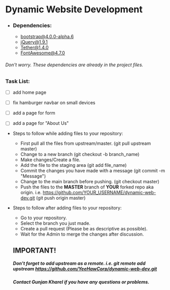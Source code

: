 # Dynamic Website Development

* ### Dependencies:

  * bootstrap@4.0.0-alpha.6
  * jQuery@1.9.1
  * Tether@1.4.0
  * FontAwesome@4.7.0

###### Don't worry. These dependencies are already in the project files.

### Task List: 

- [ ] add home page
- [ ] fix hamburger navbar on small devices
- [ ] add a page for form
- [ ] add a page for "About Us"


* Steps to follow while adding files to your repository:
  * First pull all the files from upstream/master.  (git pull upstream master)
  * Change to a new branch (git checkout -b branch_name)
  * Make changes/Create a file.
  * Add the file to the staging area (git add file_name)
  * Commit the changes you have made with a message (git commit -m "Message")
  * Change to the main branch before pushing. (git checkout master)
  * Push the files to the **MASTER** branch of __YOUR__ forked repo aka origin. i.e. https://github.com/YOUR_USERNAME/dynamic-web-dev.git (git push origin master)
 
* Steps to follow after adding files to your repository:
  * Go to your repository.
  * Select the branch you just made.
  * Create a pull request (Please be as descriptive as possible).
  * Wait for the Admin to merge the changes after discussion.
  
  
  ## IMPORTANT!
  
  ##### Don't forget to add upstream as a remote. i.e. git remote add upstream https://github.com/YeeHawCorp/dynamic-web-dev.git
  ##### Contact Gunjan Kharel if you have any questions or problems.
